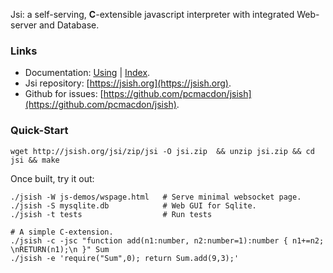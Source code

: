 Jsi: a self-serving, **C**-extensible javascript interpreter with integrated Web-server and Database.

### Links

 - Documentation: [Using](./md/Using.md) | [Index](./md/Index.md).
 - Jsi repository: [https://jsish.org](https://jsish.org). 
 - Github for issues: [https://github.com/pcmacdon/jsish](https://github.com/pcmacdon/jsish).

### Quick-Start

    wget http://jsish.org/jsi/zip/jsi -O jsi.zip  && unzip jsi.zip && cd jsi && make
    
Once built, try it out:

    ./jsish -W js-demos/wspage.html   # Serve minimal websocket page.
    ./jsish -S mysqlite.db            # Web GUI for Sqlite.
    ./jsish -t tests                  # Run tests

    # A simple C-extension.
    ./jsish -c -jsc "function add(n1:number, n2:number=1):number { n1+=n2; \nRETURN(n1);\n }" Sum 
    ./jsish -e 'require("Sum",0); return Sum.add(9,3);'

